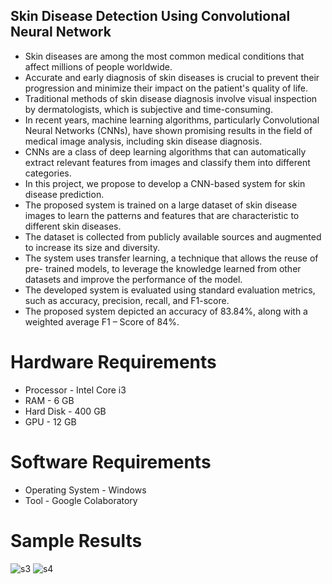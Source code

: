 ## Skin Disease Detection Using Convolutional Neural Network
* Skin diseases are among the most common medical conditions that affect millions of people worldwide. 
* Accurate and early diagnosis of skin diseases is crucial to prevent their progression and minimize their impact on the patient's quality of life.
* Traditional methods of skin disease diagnosis involve visual inspection by dermatologists, which is subjective and time-consuming.
* In recent years, machine learning algorithms, particularly Convolutional Neural Networks (CNNs), have shown promising results in the field of medical image analysis, including skin disease diagnosis. 
* CNNs are a class of deep learning algorithms that can automatically extract relevant features from images and classify them into different categories.
* In this project, we propose to develop a CNN-based system for skin disease prediction.
* The proposed system is trained on a large dataset of skin disease images to learn the patterns and features that are characteristic to different skin diseases. 
* The dataset is collected from publicly available sources and augmented to increase its size and diversity.
* The system uses transfer learning, a technique that allows the reuse of pre- trained models, to leverage the knowledge learned from other datasets and improve the performance of the model. 
* The developed system is evaluated using standard evaluation metrics, such as accuracy, precision, recall, and F1-score.
* The proposed system depicted an accuracy of 83.84%, along with a weighted average F1 – Score of 84%.
# Hardware Requirements
* Processor - Intel Core i3
* RAM - 6 GB
* Hard Disk - 400 GB
* GPU - 12 GB
# Software Requirements
* Operating System - Windows
* Tool - Google Colaboratory
# Sample Results
![s3](https://github.com/aishubalkitta/Project-Works/assets/113792644/99d58fda-e89c-4ba1-832d-09e597eed6ee)
![s4](https://github.com/aishubalkitta/Project-Works/assets/113792644/6a9dcdb9-61f7-4d58-9926-40f73c406257)
